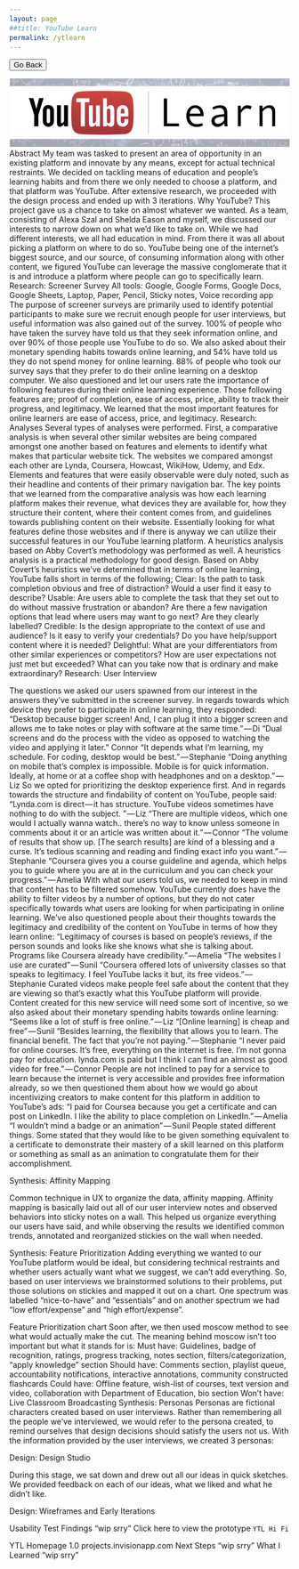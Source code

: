 ```yaml
---
layout: page
##title: YouTube Learn
permalink: /ytlearn
---
```

<button onclick="goBack()">Go Back</button>

<script>
function goBack() {
    window.history.back();
}
</script>
<img src="/assets/img/pagebanner/ytlpagebanner.png" alt="YouTube Learn">
Abstract
My team was tasked to present an area of opportunity in an existing platform and innovate by any means, except for actual technical restraints. We decided on tackling means of education and people’s learning habits and from there we only needed to choose a platform, and that platform was YouTube. After extensive research, we proceeded with the design process and ended up with 3 iterations.
Why YouTube?
This project gave us a chance to take on almost whatever we wanted. As a team, consisting of Alexa Szal and Shelda Eason and myself, we discussed our interests to narrow down on what we’d like to take on. While we had different interests, we all had education in mind. From there it was all about picking a platform on where to do so. YouTube being one of the internet’s biggest source, and our source, of consuming information along with other content, we figured YouTube can leverage the massive conglomerate that it is and introduce a platform where people can go to specifically learn.
Research: Screener Survey
All tools: Google, Google Forms, Google Docs, Google Sheets, Laptop, Paper, Pencil, Sticky notes, Voice recording app
The purpose of screener surveys are primarily used to identify potential participants to make sure we recruit enough people for user interviews, but useful information was also gained out of the survey. 100% of people who have taken the survey have told us that they seek information online, and over 90% of those people use YouTube to do so. We also asked about their monetary spending habits towards online learning, and 54% have told us they do not spend money for online learning. 88% of people who took our survey says that they prefer to do their online learning on a desktop computer.
We also questioned and let our users rate the importance of following features during their online learning experience. Those following features are; proof of completion, ease of access, price, ability to track their progress, and legitimacy. We learned that the most important features for online learners are ease of access, price, and legitimacy.
Research: Analyses
Several types of analyses were performed. First, a comparative analysis is when several other similar websites are being compared amongst one another based on features and elements to identify what makes that particular website tick. The websites we compared amongst each other are Lynda, Coursera, Howcast, WikiHow, Udemy, and Edx.
Elements and features that were easily observable were duly noted, such as their headline and contents of their primary navigation bar. The key points that we learned from the comparative analysis was how each learning platform makes their revenue, what devices they are available for, how they structure their content, where their content comes from, and guidelines towards publishing content on their website. Essentially looking for what features define those websites and if there is anyway we can utilize their successful features in our YouTube learning platform.
A heuristics analysis based on Abby Covert’s methodology was performed as well. A heuristics analysis is a practical methodology for good design. Based on Abby Covert’s heuristics we’ve determined that in terms of online learning, YouTube falls short in terms of the following;
Clear: Is the path to task completion obvious and free of distraction? Would a user find it easy to describe?
Usable: Are users able to complete the task that they set out to do without massive frustration or abandon? Are there a few navigation options that lead where users may want to go next? Are they clearly labelled?
Credible: Is the design appropriate to the context of use and audience? Is it easy to verify your credentials? Do you have help/support content where it is needed?
Delightful: What are your differentiators from other similar experiences or competitors? How are user expectations not just met but exceeded? What can you take now that is ordinary and make extraordinary?
Research: User Interview



The questions we asked our users spawned from our interest in the answers they’ve submitted in the screener survey. In regards towards which device they prefer to participate in online learning, they responded:
“Desktop because bigger screen! And, I can plug it into a bigger screen and allows me to take notes or play with software at the same time.” — Di
“Dual screens and do the process with the video as opposed to watching the video and applying it later.” Connor
“It depends what I’m learning, my schedule. For coding, desktop would be best.” — Stephanie
“Doing anything on mobile that’s complex is impossible. Mobile is for quick information. Ideally, at home or at a coffee shop with headphones and on a desktop.” — Liz
So we opted for prioritizing the desktop experience first. And in regards towards the structure and findability of content on YouTube, people said:
“Lynda.com is direct — it has structure. YouTube videos sometimes have nothing to do with the subject. ” — Liz
“There are multiple videos, which one would I actually wanna watch.. there’s no way to know unless someone in comments about it or an article was written about it.” — Connor
“The volume of results that show up. [The search results] are kind of a blessing and a curse. It’s tedious scanning and reading and finding exact info you want.” — Stephanie
“Coursera gives you a course guideline and agenda, which helps you to guide where you are at in the curriculum and you can check your progress.” — Amelia
With what our users told us, we needed to keep in mind that content has to be filtered somehow. YouTube currently does have the ability to filter videos by a number of options, but they do not cater specifically towards what users are looking for when participating in online learning. We’ve also questioned people about their thoughts towards the legitimacy and credibility of the content on YouTube in terms of how they learn online:
“Legitimacy of courses is based on people’s reviews, if the person sounds and looks like she knows what she is talking about. Programs like Coursera already have credibility.” — Amelia
“The websites I use are curated” — Sunil
“Coursera offered lots of university classes so that speaks to legitimacy. I feel YouTube lacks it but, its free videos.” — Stephanie
Curated videos make people feel safe about the content that they are viewing so that’s exactly what this YouTube platform will provide. Content created for this new service will need some sort of incentive, so we also asked about their monetary spending habits towards online learning:
“Seems like a lot of stuff is free online.” — Liz
“[Online learning] is cheap and free” — Sunil
“Besides learning, the flexibility that allows you to learn. The financial benefit. The fact that you’re not paying.” — Stephanie
“I never paid for online courses. It’s free, everything on the internet is free. I’m not gonna pay for education. lynda.com is paid but I think I can find an almost as good video for free.” — Connor
People are not inclined to pay for a service to learn because the internet is very accessible and provides free information already, so we then questioned them about how we would go about incentivizing creators to make content for this platform in addition to YouTube’s ads:
“I paid for Coursea because you get a certificate and can post on LinkedIn. I like the ability to place completion on LinkedIn.” — Amelia
“I wouldn’t mind a badge or an animation” — Sunil
People stated different things. Some stated that they would like to be given something equivalent to a certificate to demonstrate their mastery of a skill learned on this platform or something as small as an animation to congratulate them for their accomplishment.



Synthesis: Affinity Mapping



Common technique in UX to organize the data, affinity mapping. Affinity mapping is basically laid out all of our user interview notes and observed behaviors into sticky notes on a wall. This helped us organize everything our users have said, and while observing the results we identified common trends, annotated and reorganized stickies on the wall when needed.










Synthesis: Feature Prioritization
Adding everything we wanted to our YouTube platform would be ideal, but considering technical restraints and whether users actually want what we suggest, we can’t add everything. So, based on user interviews we brainstormed solutions to their problems, put those solutions on stickies and mapped it out on a chart. One spectrum was labelled “nice-to-have” and “essentials” and on another spectrum we had “low effort/expense” and “high effort/expense”.

Feature Prioritization chart
Soon after, we then used moscow method to see what would actually make the cut. The meaning behind moscow isn’t too important but what it stands for is:
Must have: Guidelines, badge of recognition, ratings, progress tracking, notes section, filters/categorization, “apply knowledge” section
Should have: Comments section, playlist queue, accountability notifications, interactive annotations, community constructed flashcards
Could have: Offline feature, wish-list of courses, text version and video, collaboration with Department of Education, bio section
Won’t have: Live Classroom Broadcasting
Synthesis: Personas
Personas are fictional characters created based on user interviews. Rather than remembering all the people we’ve interviewed, we would refer to the persona created, to remind ourselves that design decisions should satisfy the users not us. With the information provided by the user interviews, we created 3 personas:



Design: Design Studio



During this stage, we sat down and drew out all our ideas in quick sketches. We provided feedback on each of our ideas, what we liked and what he didn’t like.




Design: Wireframes and Early Iterations






Usability Test Findings
“wip srry”
Click here to view the prototype `YTL Hi Fi`

YTL Homepage 1.0
projects.invisionapp.com
Next Steps
“wip srry”
What I Learned
“wip srry”
